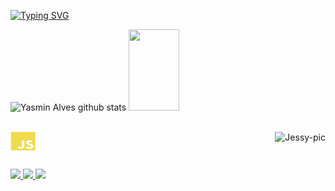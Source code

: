 [![Typing SVG](https://readme-typing-svg.herokuapp.com/?color=c35b7b&size=25&left=true&vLeft=true&width=1000&lines=Olá,+aqui+é+a+Jessy!🌼)](https://git.io/typing-svg)

<p align="Left">
  <img height="130px" width="40%" src="https://github-readme-stats.vercel.app/api?username=jessyferrs&show_icons=true&count_private=true&hide_border=true&title_color=807cb0&icon_color=676485&text_color=dfdcef&bg_color=0d1117" alt="Yasmin Alves github stats" /> 
  <img height="130px" width="40%" src="https://github-readme-stats.vercel.app/api/top-langs/?username=jessyferrs&layout=compact&hide_border=true&title_color=807cb0&text_color=dfdcef&bg_color=0d1117" />
  </p>
  </div>


<div style="display: inline_block"><br>
  <img align="center" alt="Jessy-Js" height="30" width="40" src="https://raw.githubusercontent.com/devicons/devicon/master/icons/javascript/javascript-plain.svg">
    <img align="right" alt="Jessy-pic" src="https://media.discordapp.net/attachments/553426763422629905/1057717442815729805/Design_sem_nome.gif?width=150&height=150">
</div>
  
  ##
 
<div> 
  <a href="https://instagram.com/jessyferrs" target="_blank">
    <img src="https://img.shields.io/badge/-Instagram-%23E4405F?style=for-the-badge&logo=instagram&logoColor=white" target="_blank">
  </a>
  
  <a href = "mailto:contatojessyferrs@gmail.com">
    <img src="https://img.shields.io/badge/-Gmail-%23333?style=for-the-badge&logo=gmail&logoColor=white" target="_blank">
  </a>
  
  <a href="https://www.linkedin.com/in/jessyferrs/" target="_blank">
    <img src="https://img.shields.io/badge/-LinkedIn-%230077B5?style=for-the-badge&logo=linkedin&logoColor=white" target="_blank">
  </a> 
</div>
